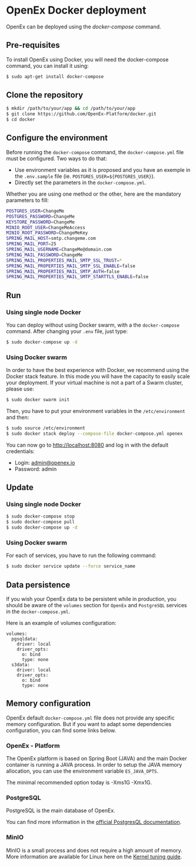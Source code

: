 # OpenEx Docker deployment

OpenEx can be deployed using the *docker-compose* command.

## Pre-requisites

To install OpenEx using Docker, you will need the docker-compose command, you can install it using:

```bash
$ sudo apt-get install docker-compose
```

## Clone the repository

```bash
$ mkdir /path/to/your/app && cd /path/to/your/app
$ git clone https://github.com/OpenEx-Platform/docker.git
$ cd docker
```

## Configure the environment

Before running the `docker-compose` command, the `docker-compose.yml` file must be configured.  Two ways to do that:

- Use environment variables as it is proposed and you have an exemple in the `.env.sample` file (ie. `POSTGRES_USER=${POSTGRES_USER}`).
- Directly set the parameters in the `docker-compose.yml`.

 Whether you are using one method or the other, here are the mandatory parameters to fill:

```bash
POSTGRES_USER=ChangeMe
POSTGRES_PASSWORD=ChangeMe
KEYSTORE_PASSWORD=ChangeMe
MINIO_ROOT_USER=ChangeMeAccess
MINIO_ROOT_PASSWORD=ChangeMeKey
SPRING_MAIL_HOST=smtp.changeme.com
SPRING_MAIL_PORT=25
SPRING_MAIL_USERNAME=ChangeMe@domain.com
SPRING_MAIL_PASSWORD=ChangeMe
SPRING_MAIL_PROPERTIES_MAIL_SMTP_SSL_TRUST=*
SPRING_MAIL_PROPERTIES_MAIL_SMTP_SSL_ENABLE=false
SPRING_MAIL_PROPERTIES_MAIL_SMTP_AUTH=false
SPRING_MAIL_PROPERTIES_MAIL_SMTP_STARTTLS_ENABLE=false
```

## Run

### Using single node Docker

You can deploy without using Docker swarm, with a the `docker-compose` command. After changing your `.env` file, just type:

```bash
$ sudo docker-compose up -d
```

### Using Docker swarm

In order to have the best experience with Docker, we recommend using the Docker stack feature. In this mode you will have the capacity to easily scale your deployment. If your virtual machine is not a part of a Swarm cluster, please use:

```bash
$ sudo docker swarm init
```

Then, you have to put your environment variables in the `/etc/environment` and then:

```bash
$ sudo source /etc/environment
$ sudo docker stack deploy --compose-file docker-compose.yml openex
```

You can now go to [http://localhost:8080](http://localhost:8080/) and log in with the default credentials:

- Login: admin@openex.io
- Password: admin

## Update

### Using single node Docker

```bash
$ sudo docker-compose stop
$ sudo docker-compose pull
$ sudo docker-compose up -d
```

### Using Docker swarm

For each of services, you have to run the following command:

```bash
$ sudo docker service update --force service_name
```

## Data persistence

If you wish your OpenEx data to be persistent while in production, you should be aware of the `volumes` section for `OpenEx` and `PostgreSQL` services in the `docker-compose.yml`.

Here is an example of volumes configuration:

```
volumes:
  pgsqldata:
    driver: local
    driver_opts:
      o: bind
      type: none
  s3data:
    driver: local
    driver_opts:
      o: bind
      type: none      
```

## Memory configuration

OpenEx default `docker-compose.yml` file does not provide any specific memory configuration. But if you want to adapt some dependencies configuration, you can find some links below.

### OpenEx - Platform

The OpenEx platform is based on Spring Boot (JAVA) and the main Docker container is running a JAVA process.  In order to setup the JAVA memory allocation, you can use the environment variable `ES_JAVA_OPTS`.

The minimal recommended option today is -Xms1G -Xmx1G.

### PostgreSQL

PostgreSQL is the main database of OpenEx.

You can find more information in the [official PostgresQL documentation](https://hub.docker.com/_/postgres).

### MinIO

MinIO is a small process and does not require a high amount of memory. More information are available for Linux here on the [Kernel tuning guide](https://github.com/minio/minio/tree/master/docs/deployment/kernel-tuning).